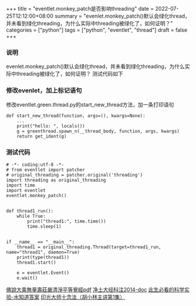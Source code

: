 +++
title = "eventlet.monkey_patch是否影响threading"
date = 2022-07-25T12:12:00+08:00
summary = "evenlet.monkey_patch()默认会绿化thread，并未看到绿化threading，为什么实际中threading被绿化了，如何证明？"
categories = ["python"]
tags = ["python", "eventlet", "thread"]
draft = false
+++


### 说明

evenlet.monkey_patch()默认会绿化thread，并未看到绿化threading，为什么实际中threading被绿化了，如何证明？ 测试代码如下

### 修改evenlet，加上标记语句

修改eventlet.green.thread.py的start_new_thread方法，加一条打印语句

```
def start_new_thread(function, args=(), kwargs=None):
    ...
    print("hello: ", locals())
    g = greenthread.spawn_n(__thread_body, function, args, kwargs)
    return get_ident(g)
```


### 测试代码

```
# -*- coding:utf-8 -*-
# from eventlet import patcher
# original_threading = patcher.original('threading')
import threading as original_threading
import time
import eventlet
eventlet.monkey_patch()


def thread1_run():
    while True:
        print("thread1:", time.time())
        time.sleep(1)


if __name__ == "__main__":
    thread1 = original_threading.Thread(target=thread1_run, name="thread1", daemon=True)
    print(type(thread1))
    thread1.start()

    e = eventlet.Event()
    e.wait()
```

[佛說大乘無量壽莊嚴清淨平等覺經pdf](http://www.sxjy360.top/page-download/)
[净土大经科注2014-doc](http://www.sxjy360.top/page-download/)
[此生必看的科学实验-水知道答案](http://www.sxjy360.top/page-download/)
[印光大师十念法（胡小林主讲第1集）](http://www.sxjy360.top/page-download/)

